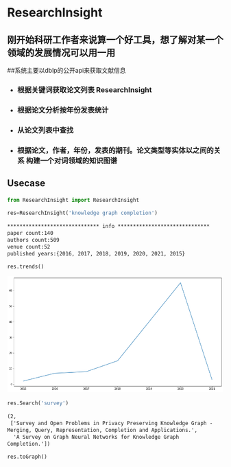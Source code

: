 # ResearchInsight
## 刚开始科研工作者来说算一个好工具，想了解对某一个领域的发展情况可以用一用
##系统主要以dblp的公开api来获取文献信息
* ### 根据关键词获取论文列表 ResearchInsight
* ### 根据论文分析按年份发表统计
* ### 从论文列表中查找
* ### 根据论文，作者，年份，发表的期刊。论文类型等实体以之间的关系 构建一个对词领域的知识图谱
## Usecase
```python
from ResearchInsight import ResearchInsight
```


```python
res=ResearchInsight('knowledge graph completion')
```

    ****************************** info ******************************
    paper count:140
    authors count:509
    venue count:52
    published years:{2016, 2017, 2018, 2019, 2020, 2021, 2015}
    


```python
res.trends()
```


![png](output_2_0.png)



```python
res.Search('survey')
```




    (2,
     ['Survey and Open Problems in Privacy Preserving Knowledge Graph - Merging, Query, Representation, Completion and Applications.',
      'A Survey on Graph Neural Networks for Knowledge Graph Completion.'])




```python
res.toGraph()
```


```python

```
